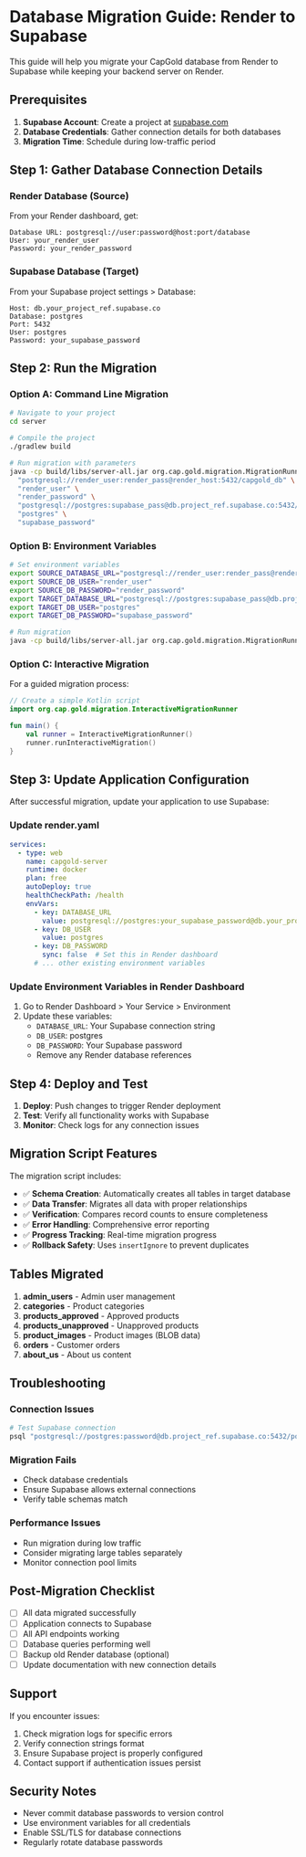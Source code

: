 # Database Migration Guide: Render to Supabase

This guide will help you migrate your CapGold database from Render to Supabase while keeping your backend server on Render.

## Prerequisites

1. **Supabase Account**: Create a project at [supabase.com](https://supabase.com)
2. **Database Credentials**: Gather connection details for both databases
3. **Migration Time**: Schedule during low-traffic period

## Step 1: Gather Database Connection Details

### Render Database (Source)
From your Render dashboard, get:
```
Database URL: postgresql://user:password@host:port/database
User: your_render_user
Password: your_render_password
```

### Supabase Database (Target)
From your Supabase project settings > Database:
```
Host: db.your_project_ref.supabase.co
Database: postgres
Port: 5432
User: postgres
Password: your_supabase_password
```

## Step 2: Run the Migration

### Option A: Command Line Migration

```bash
# Navigate to your project
cd server

# Compile the project
./gradlew build

# Run migration with parameters
java -cp build/libs/server-all.jar org.cap.gold.migration.MigrationRunner \
  "postgresql://render_user:render_pass@render_host:5432/capgold_db" \
  "render_user" \
  "render_password" \
  "postgresql://postgres:supabase_pass@db.project_ref.supabase.co:5432/postgres" \
  "postgres" \
  "supabase_password"
```

### Option B: Environment Variables

```bash
# Set environment variables
export SOURCE_DATABASE_URL="postgresql://render_user:render_pass@render_host:5432/capgold_db"
export SOURCE_DB_USER="render_user"
export SOURCE_DB_PASSWORD="render_password"
export TARGET_DATABASE_URL="postgresql://postgres:supabase_pass@db.project_ref.supabase.co:5432/postgres"
export TARGET_DB_USER="postgres"
export TARGET_DB_PASSWORD="supabase_password"

# Run migration
java -cp build/libs/server-all.jar org.cap.gold.migration.MigrationRunner
```

### Option C: Interactive Migration

For a guided migration process:

```kotlin
// Create a simple Kotlin script
import org.cap.gold.migration.InteractiveMigrationRunner

fun main() {
    val runner = InteractiveMigrationRunner()
    runner.runInteractiveMigration()
}
```

## Step 3: Update Application Configuration

After successful migration, update your application to use Supabase:

### Update render.yaml

```yaml
services:
  - type: web
    name: capgold-server
    runtime: docker
    plan: free
    autoDeploy: true
    healthCheckPath: /health
    envVars:
      - key: DATABASE_URL
        value: postgresql://postgres:your_supabase_password@db.your_project_ref.supabase.co:5432/postgres
      - key: DB_USER
        value: postgres
      - key: DB_PASSWORD
        sync: false  # Set this in Render dashboard
      # ... other existing environment variables
```

### Update Environment Variables in Render Dashboard

1. Go to Render Dashboard > Your Service > Environment
2. Update these variables:
   - `DATABASE_URL`: Your Supabase connection string
   - `DB_USER`: postgres
   - `DB_PASSWORD`: Your Supabase password
   - Remove any Render database references

## Step 4: Deploy and Test

1. **Deploy**: Push changes to trigger Render deployment
2. **Test**: Verify all functionality works with Supabase
3. **Monitor**: Check logs for any connection issues

## Migration Script Features

The migration script includes:

- ✅ **Schema Creation**: Automatically creates all tables in target database
- ✅ **Data Transfer**: Migrates all data with proper relationships
- ✅ **Verification**: Compares record counts to ensure completeness
- ✅ **Error Handling**: Comprehensive error reporting
- ✅ **Progress Tracking**: Real-time migration progress
- ✅ **Rollback Safety**: Uses `insertIgnore` to prevent duplicates

## Tables Migrated

1. **admin_users** - Admin user management
2. **categories** - Product categories
3. **products_approved** - Approved products
4. **products_unapproved** - Unapproved products
5. **product_images** - Product images (BLOB data)
6. **orders** - Customer orders
7. **about_us** - About us content

## Troubleshooting

### Connection Issues
```bash
# Test Supabase connection
psql "postgresql://postgres:password@db.project_ref.supabase.co:5432/postgres"
```

### Migration Fails
- Check database credentials
- Ensure Supabase allows external connections
- Verify table schemas match

### Performance Issues
- Run migration during low traffic
- Consider migrating large tables separately
- Monitor connection pool limits

## Post-Migration Checklist

- [ ] All data migrated successfully
- [ ] Application connects to Supabase
- [ ] All API endpoints working
- [ ] Database queries performing well
- [ ] Backup old Render database (optional)
- [ ] Update documentation with new connection details

## Support

If you encounter issues:

1. Check migration logs for specific errors
2. Verify connection strings format
3. Ensure Supabase project is properly configured
4. Contact support if authentication issues persist

## Security Notes

- Never commit database passwords to version control
- Use environment variables for all credentials
- Enable SSL/TLS for database connections
- Regularly rotate database passwords